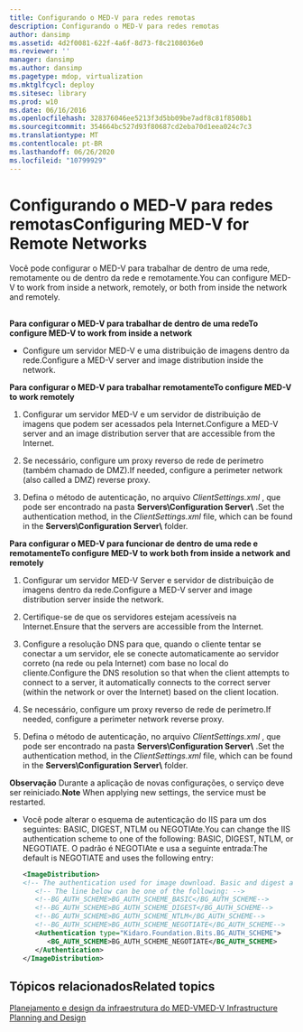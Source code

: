 ```yaml
---
title: Configurando o MED-V para redes remotas
description: Configurando o MED-V para redes remotas
author: dansimp
ms.assetid: 4d2f0081-622f-4a6f-8d73-f8c2108036e0
ms.reviewer: ''
manager: dansimp
ms.author: dansimp
ms.pagetype: mdop, virtualization
ms.mktglfcycl: deploy
ms.sitesec: library
ms.prod: w10
ms.date: 06/16/2016
ms.openlocfilehash: 328376046ee5213f3d5bb09be7adf8c81f8508b1
ms.sourcegitcommit: 354664bc527d93f80687cd2eba70d1eea024c7c3
ms.translationtype: MT
ms.contentlocale: pt-BR
ms.lasthandoff: 06/26/2020
ms.locfileid: "10799929"
---
```

# <span data-ttu-id="37fcf-103">Configurando o MED-V para redes remotas</span><span class="sxs-lookup"><span data-stu-id="37fcf-103">Configuring MED-V for Remote Networks</span></span>


<span data-ttu-id="37fcf-104">Você pode configurar o MED-V para trabalhar de dentro de uma rede, remotamente ou de dentro da rede e remotamente.</span><span class="sxs-lookup"><span data-stu-id="37fcf-104">You can configure MED-V to work from inside a network, remotely, or both from inside the network and remotely.</span></span>

## <a href="" id="bkmk-howtoconfiguremedvtoworkfrominsideanetworkorremotely"></a>


**<span data-ttu-id="37fcf-105">Para configurar o MED-V para trabalhar de dentro de uma rede</span><span class="sxs-lookup"><span data-stu-id="37fcf-105">To configure MED-V to work from inside a network</span></span>**

-   <span data-ttu-id="37fcf-106">Configure um servidor MED-V e uma distribuição de imagens dentro da rede.</span><span class="sxs-lookup"><span data-stu-id="37fcf-106">Configure a MED-V server and image distribution inside the network.</span></span>

**<span data-ttu-id="37fcf-107">Para configurar o MED-V para trabalhar remotamente</span><span class="sxs-lookup"><span data-stu-id="37fcf-107">To configure MED-V to work remotely</span></span>**

1.  <span data-ttu-id="37fcf-108">Configurar um servidor MED-V e um servidor de distribuição de imagens que podem ser acessados pela Internet.</span><span class="sxs-lookup"><span data-stu-id="37fcf-108">Configure a MED-V server and an image distribution server that are accessible from the Internet.</span></span>

2.  <span data-ttu-id="37fcf-109">Se necessário, configure um proxy reverso de rede de perímetro (também chamado de DMZ).</span><span class="sxs-lookup"><span data-stu-id="37fcf-109">If needed, configure a perimeter network (also called a DMZ) reverse proxy.</span></span>

3.  <span data-ttu-id="37fcf-110">Defina o método de autenticação, no arquivo *ClientSettings.xml* , que pode ser encontrado na pasta **Servers\\Configuration Server\\** .</span><span class="sxs-lookup"><span data-stu-id="37fcf-110">Set the authentication method, in the *ClientSettings.xml* file, which can be found in the **Servers\\Configuration Server\\** folder.</span></span>

**<span data-ttu-id="37fcf-111">Para configurar o MED-V para funcionar de dentro de uma rede e remotamente</span><span class="sxs-lookup"><span data-stu-id="37fcf-111">To configure MED-V to work both from inside a network and remotely</span></span>**

1.  <span data-ttu-id="37fcf-112">Configurar um servidor MED-V Server e servidor de distribuição de imagens dentro da rede.</span><span class="sxs-lookup"><span data-stu-id="37fcf-112">Configure a MED-V server and image distribution server inside the network.</span></span>

2.  <span data-ttu-id="37fcf-113">Certifique-se de que os servidores estejam acessíveis na Internet.</span><span class="sxs-lookup"><span data-stu-id="37fcf-113">Ensure that the servers are accessible from the Internet.</span></span>

3.  <span data-ttu-id="37fcf-114">Configure a resolução DNS para que, quando o cliente tentar se conectar a um servidor, ele se conecte automaticamente ao servidor correto (na rede ou pela Internet) com base no local do cliente.</span><span class="sxs-lookup"><span data-stu-id="37fcf-114">Configure the DNS resolution so that when the client attempts to connect to a server, it automatically connects to the correct server (within the network or over the Internet) based on the client location.</span></span>

4.  <span data-ttu-id="37fcf-115">Se necessário, configure um proxy reverso de rede de perímetro.</span><span class="sxs-lookup"><span data-stu-id="37fcf-115">If needed, configure a perimeter network reverse proxy.</span></span>

5.  <span data-ttu-id="37fcf-116">Defina o método de autenticação, no arquivo *ClientSettings.xml* , que pode ser encontrado na pasta **Servers\\Configuration Server\\** .</span><span class="sxs-lookup"><span data-stu-id="37fcf-116">Set the authentication method, in the *ClientSettings.xml* file, which can be found in the **Servers\\Configuration Server\\** folder.</span></span>

<span data-ttu-id="37fcf-117">**Observação**  Durante a aplicação de novas configurações, o serviço deve ser reiniciado.</span><span class="sxs-lookup"><span data-stu-id="37fcf-117">**Note** When applying new settings, the service must be restarted.</span></span>

 

-   <span data-ttu-id="37fcf-118">Você pode alterar o esquema de autenticação do IIS para um dos seguintes: BASIC, DIGEST, NTLM ou NEGOTIAte.</span><span class="sxs-lookup"><span data-stu-id="37fcf-118">You can change the IIS authentication scheme to one of the following: BASIC, DIGEST, NTLM, or NEGOTIATE.</span></span> <span data-ttu-id="37fcf-119">O padrão é NEGOTIAte e usa a seguinte entrada:</span><span class="sxs-lookup"><span data-stu-id="37fcf-119">The default is NEGOTIATE and uses the following entry:</span></span>

    ```xml
    <ImageDistribution>
    <!-- The authentication used for image download. Basic and digest authentication should be used only under SSL.-->
       <!-- The line below can be one of the following: -->
       <!--BG_AUTH_SCHEME>BG_AUTH_SCHEME_BASIC</BG_AUTH_SCHEME-->
       <!--BG_AUTH_SCHEME>BG_AUTH_SCHEME_DIGEST</BG_AUTH_SCHEME-->
       <!--BG_AUTH_SCHEME>BG_AUTH_SCHEME_NTLM</BG_AUTH_SCHEME-->
       <!--BG_AUTH_SCHEME>BG_AUTH_SCHEME_NEGOTIATE</BG_AUTH_SCHEME-->
       <Authentication type="Kidaro.Foundation.Bits.BG_AUTH_SCHEME">
          <BG_AUTH_SCHEME>BG_AUTH_SCHEME_NEGOTIATE</BG_AUTH_SCHEME>
       </Authentication>
    </ImageDistribution>
    ```

## <span data-ttu-id="37fcf-120">Tópicos relacionados</span><span class="sxs-lookup"><span data-stu-id="37fcf-120">Related topics</span></span>


[<span data-ttu-id="37fcf-121">Planejamento e design da infraestrutura do MED-V</span><span class="sxs-lookup"><span data-stu-id="37fcf-121">MED-V Infrastructure Planning and Design</span></span>](med-v-infrastructure-planning-and-design.md)

 

 





